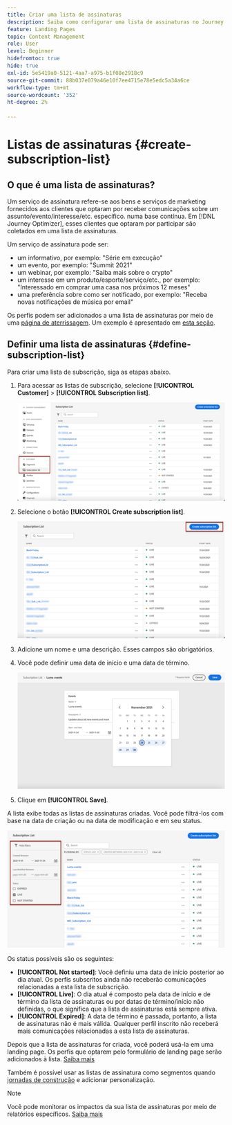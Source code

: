 ```yaml
---
title: Criar uma lista de assinaturas
description: Saiba como configurar uma lista de assinaturas no Journey Optimizer
feature: Landing Pages
topic: Content Management
role: User
level: Beginner
hidefromtoc: true
hide: true
exl-id: 5e5419a0-5121-4aa7-a975-b1f08e2918c9
source-git-commit: 88b037e079a46e10f7ee4715e78e5edc5a34a6ce
workflow-type: tm+mt
source-wordcount: '352'
ht-degree: 2%

---
```


# Listas de assinaturas {#create-subscription-list}

## O que é uma lista de assinaturas?

Um serviço de assinatura refere-se aos bens e serviços de marketing fornecidos aos clientes que optaram por receber comunicações sobre um assunto/evento/interesse/etc. específico. numa base contínua. Em [!DNL Journey Optimizer], esses clientes que optaram por participar são coletados em uma lista de assinaturas.

Um serviço de assinatura pode ser:

* um informativo, por exemplo: &quot;Série em execução&quot;
* um evento, por exemplo: &quot;Summit 2021&quot;
* um webinar, por exemplo: &quot;Saiba mais sobre o crypto&quot;
* um interesse em um produto/esporte/serviço/etc., por exemplo: &quot;Interessado em comprar uma casa nos próximos 12 meses&quot;
* uma preferência sobre como ser notificado, por exemplo: &quot;Receba novas notificações de música por email&quot;

Os perfis podem ser adicionados a uma lista de assinaturas por meio de uma [página de aterrissagem](create-lp.md). Um exemplo é apresentado em [esta seção](lp-use-cases.md#subscription-to-a-service).

## Definir uma lista de assinaturas {#define-subscription-list}

Para criar uma lista de subscrição, siga as etapas abaixo.

1. Para acessar as listas de subscrição, selecione **[!UICONTROL Customer]** > **[!UICONTROL Subscription list]**.

   ![](../assets/lp_subscription-lists.png)

1. Selecione o botão **[!UICONTROL Create subscription list]**.

   ![](../assets/lp_create-subscription-list.png)

1. Adicione um nome e uma descrição. Esses campos são obrigatórios.

1. Você pode definir uma data de início e uma data de término.

   ![](../assets/lp_subscription-list-dates.png)

1. Clique em **[!UICONTROL Save]**.

A lista exibe todas as listas de assinaturas criadas. Você pode filtrá-los com base na data de criação ou na data de modificação e em seu status.

![](../assets/lp_subscription-filters.png)

Os status possíveis são os seguintes:

* **[!UICONTROL Not started]**: Você definiu uma data de início posterior ao dia atual. Os perfis subscritos ainda não receberão comunicações relacionadas a esta lista de subscrição.
* **[!UICONTROL Live]**: O dia atual é composto pela data de início e de término da lista de assinaturas ou por datas de término/início não definidas, o que significa que a lista de assinaturas está sempre ativa.
* **[!UICONTROL Expired]**: A data de término é passada, portanto, a lista de assinaturas não é mais válida. Qualquer perfil inscrito não receberá mais comunicações relacionadas a esta lista de assinaturas.

Depois que a lista de assinaturas for criada, você poderá usá-la em uma landing page. Os perfis que optarem pelo formulário de landing page serão adicionados à lista. [Saiba mais](design-lp.md)

Também é possível usar as listas de assinatura como segmentos quando [jornadas de construção](../building-journeys/journey-gs.md#jo-build) e adicionar personalização.

>[!NOTE]
>
>Você pode monitorar os impactos da sua lista de assinaturas por meio de relatórios específicos. [Saiba mais](subscription-report.md)

<!--

**Questions**

* Can't see the newly created subscription list in UI because their name included spacing > bug - to follow up (should be fixed for Dec. release)

* Can you update the subscription list in a way other than through a LP? Not in UI but with APIs > to follow up with Fred

-->
